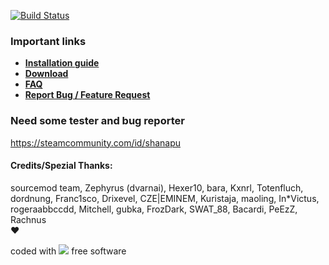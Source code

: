 [![Build Status](https://travis-ci.org/shanapu/MyStore.svg?branch=master)](https://travis-ci.org/shanapu/MyStore)

### Important links
* [**Installation guide**](https://github.com/shanapu/MyStore/wiki/Install)
* [**Download**](https://shanapu.de/MyStore/)
* [**FAQ**](https://github.com/shanapu/MyStore/wiki/FAQ)
* [**Report Bug / Feature Request**](https://github.com/shanapu/MyStore/issues/new/choose)

### Need some tester and bug reporter

https://steamcommunity.com/id/shanapu

#### Credits/Spezial Thanks:  
sourcemod team, Zephyrus (dvarnai), Hexer10, bara, Kxnrl, Totenfluch, dordnung, Franc1sco, Drixevel, CZE|EMINEM, Kuristaja, maoling, In*Victus, rogeraabbccdd, Mitchell, gubka, FrozDark, SWAT_88, Bacardi, PeEzZ, Rachnus  
:heart:  


coded with ![](http://shanapu.de/githearth-small.png) free software
